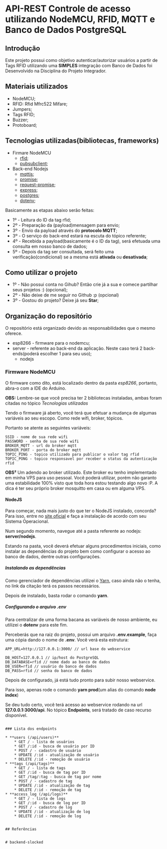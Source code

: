 # API-REST Controle de acesso utilizando NodeMCU, RFID, MQTT e Banco de Dados PostgreSQL


## Introdução

Este projeto possui como objetivo autenticar/autorizar usuários a partir de Tags RFID utilizando uma **SIMPLES** integração com Banco de Dados foi Desenvolvido na Disciplina do Projeto Integrador.

## Materiais utilizados

* NodeMCU;
* RFID: Rfid Mfrc522 Mifare;
* Jumpers;
* Tags RFID;
* Buzzer;
* Protoboard;

## Tecnologias utilizadas(bibliotecas, frameworks)

* Firmare NodeMCU
    * [rfid](https://github.com/miguelbalboa/rfid/);
    * [pubsubclient](https://github.com/knolleary/pubsubclient);
* Back-end Nodejs
    * [mqttjs](https://github.com/mqttjs/MQTT.js);
    * [promise](https://github.com/then/promise);
    * [request-promise](https://github.com/request/request-promise);
    * [express](https://github.com/expressjs/express);
    * [postgres](https://github.com/postgres);
    * [dotenv](https://github.com/motdotla/dotenv);

Basicamente as etapas abaixo serão feitas:

* 1º - Leitura do ID da tag rfid;
* 2º - Preparação da (payload)mensagem para envio;
* 3º - Envio da payload através do **protocolo MQTT**;
* 3º - O serviço do back-end estará na escuta do tópico referente;
* 4º - Recebida a payload(basicamente é o ID da tag), será efetuada uma consulta em nosso banco de dados;
* 5º - Depois da tag ser consultada, será feito uma verificação(condicional) se a mesma está **ativada** ou **desativada**;

## Como utilizar o projeto

* 1º - Não possui conta no Gihub? Então crie já a sua e comece partilhar seus projetos :) (opcional);
* 2º - Não deixe de me seguir no Github :p (opcional)
* 3º - Gostou do projeto? Deixe já seu **Star**;

## Organização do repositório

O repositório está organizado devido as responsabilidades que o mesmo oferece.

* esp8266 - firmware para o nodemcu;
* server - referente ao back-end da aplicação. Neste caso terá 2 back-ends(poderá escolher 1 para seu uso);
    * nodejs

### Firmware NodeMCU

O firmware como dito, está localizado dentro da pasta *esp8266*, portanto, abra-o com a IDE do Arduino.

**OBS:** Lembre-se que você precisa ter 2 bibliotecas instaladas, ambas foram citadas no tópico *Tecnologias utilizadas*

Tendo o firmware já aberto, você terá que efetuar a mudança de algumas variáveis ao seu escopo. Como rede wifi, broker, tópicos.

Portanto se atente as seguintes variáveis:

```
SSID - nome de sua rede wifi
PASSWORD - senha de sua rede wifi
BROKER_MQTT - url do broker mqtt
BROKER_PORT - porta do broker mqtt
TOPIC_PING - topico utilizado para publicar o valor tag rfid
TOPIC_PONG - topico responsavel por receber o status da autenticação rfid
```

**OBS²** Um adendo ao broker utilizado. Este broker eu tenho implementado em minha VPS para uso pessoal. 
Você poderá utilizar, porém não garanto uma estabilidade 100% visto que toda hora estou testando algo novo :P.
A dica é ter seu próprio broker mosquitto em casa ou em alguma VPS.

#### NodeJS

Para começar, nada mais justo do que ter o NodeJS instalado, concorda? Para isso, entre no [site oficial](https://nodejs.org) e faça a instalação de acordo com seu Sistema Operacional. 

Num segundo momento, navegue até a pasta referente ao nodejs: **server/nodejs**.

Estando na pasta, você deverá efetuar alguns procedimentos iniciais, como instalar as dependências do projeto bem como configurar o acesso ao banco de dados, dentre outras configurações.

##### Instalando as dependências
 
Como gerenciador de dependências utilizei o [Yarn](https://yarnpkg.com/pt-BR/docs/install), caso ainda não o tenha, no link da citação terá os passos necessários.

Depois de instalado, basta rodar o comando **yarn**.

##### Configurando o arquivo .env

Para centralizar de uma forma bacana as variáveis de nosso ambiente, eu utilizei o **dotenv** para este fim.

Perceberás que na raiz do projeto, possui um arquivo **.env.example**, faça uma cópia dando o nome de **.env**.
Você verá esta estrutura:

```
APP_URL=http://127.0.0.1:3000/ // url base do webservice

DB_HOST=127.0.0.1 // ip/host do PostgreSQL
DB_DATABASE=rfid // nome dado ao banco de dados
DB_USER=rfid // usuário do banco de dados
DB_PASS=rfid // senha do banco de dados

```

Depois de configurado, já está tudo pronto para subir nosso webservice.

Para isso, apenas rode o comando **yarn prod**(um alias do comando **node index**)

Se deu tudo certo, você terá acesso ao webservice rodando na url **127.0.0.1:3000/api**. No tópico **Endpoints**, será tratado de caso recurso disponível.


```

### Lista dos endpoints

* **users (/api/users)**
    * GET / - lista de usuários
    * GET /:id - busca de usuário por ID
    * POST / - cadastro de usuário
    * UPDATE /:id - atualização de usuário
    * DELETE /:id - remoção de usuário
* **tags (/api/tags)**
    * GET / - lista de tags
    * GET /:id - busca de tag por ID
    * GET /tag/:tag - busca de tag por nome
    * POST / - cadastro de tag
    * UPDATE /:id - atualização de tag
    * DELETE /:id - remoção de tag
* **access_log (/api/logs)**
    * GET / - lista de logs
    * GET /:id - busca de log por ID
    * POST / - cadastro de log
    * UPDATE /:id - atualização de log
    * DELETE /:id - remoção de log
    
   
## Referências


#   b a c k e n d - s l o c k e d  
 